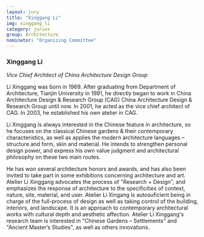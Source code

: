 ```yaml
---
layout: jury
title: "Xinggang Li"
img: xinggang_li
category: juries
group: Architecture
nominator: "Organizing Committee"
---
```



### Xinggang Li

_Vice Chief Architect of China Architecture Design Group_

Li Xinggang was born in 1969. After graduating from Department of Architecture, Tianjin University in 1991, he directly began to work in China Architecture Design & Research Group (CAG) China Architecture Design & Research Group until now. In 2001, he acted as the vice chief architect of CAG. In 2003, he established his own atelier in CAG.

Li Xinggang is always interested in the Chinese feature in architecture, so he focuses on the classical Chinese gardens & their contemporary characteristics, as well as applies the modern architecture languages – structure and form, skin and material. He intends to strengthen personal design power, and express his own value judgment and architectural philosophy on these two main routes.

He has won several architecture honors and awards, and has also been invited to take part in some exhibitions concerning architecture and art. Atelier Li Xinggang advocates the process of "Research + Design", and emphasizes the response of architecture to the specificities of context, nature, site, material, and user. Atelier Li Xingang is autosuficient being in charge of the full-process of design as well as taking control of the building, interiors, and landscape. It is an approach to contemporary architectural works with cultural depth and aesthetic affection. Atelier Li Xinggang's research team is interested in "Chinese Gardens – Settlements" and "Ancient Master’s Studies", as well as others innovations.
